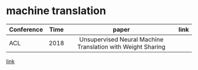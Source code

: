 # machine translation 
|Conference     |Time           |paper                                                                    |link       |
|:--------------|:-------------:|:-----------------------------------------------------------------------:|----------:|
|ACL            |2018           |Unsupervised Neural Machine Translation with Weight Sharing              |           |

[link](https://aclweb.org/anthology/papers/P/P18/P18-1005/)

